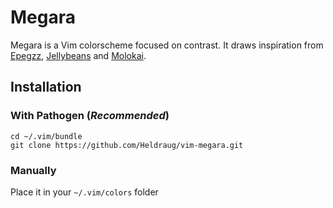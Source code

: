 # Megara

Megara is a Vim colorscheme focused on contrast. It draws inspiration from
[Epegzz](https://github.com/epegzz/epegzz.vim),
[Jellybeans](https://github.com/nanotech/jellybeans.vim.git) and
[Molokai](https://github.com/tomasr/molokai.git).

## Installation

### With Pathogen (*Recommended*)
    cd ~/.vim/bundle
    git clone https://github.com/Heldraug/vim-megara.git

### Manually
Place it in your `~/.vim/colors` folder
